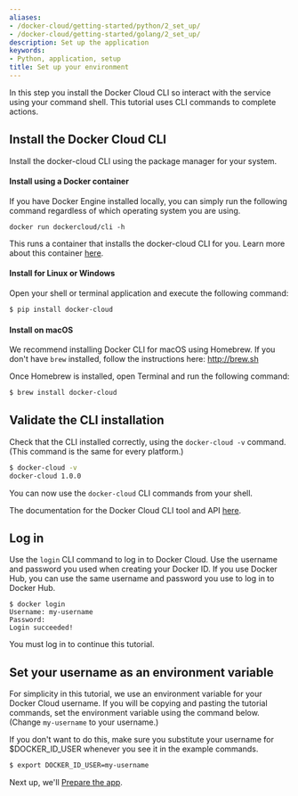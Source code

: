 ```yaml
---
aliases:
- /docker-cloud/getting-started/python/2_set_up/
- /docker-cloud/getting-started/golang/2_set_up/
description: Set up the application
keywords:
- Python, application, setup
title: Set up your environment
---
```


In this step you install the Docker Cloud CLI so interact with the service using your command shell. This tutorial uses CLI commands to complete actions.

## Install the Docker Cloud CLI

Install the docker-cloud CLI using the package manager for your system.

#### Install using a Docker container

If you have Docker Engine installed locally, you can simply run the following command regardless of which operating system you are using.

```
docker run dockercloud/cli -h
```

This runs a container that installs the docker-cloud CLI for you. Learn more about this container [here](https://github.com/docker/dockercloud-cli#docker-image).

#### Install for Linux or Windows

Open your shell or terminal application and execute the following command:

```bash
$ pip install docker-cloud
```

#### Install on macOS

We recommend installing Docker CLI for macOS using Homebrew. If you don't have `brew` installed, follow the instructions here: <a href="http://brew.sh" target="_blank">http://brew.sh</a>

Once Homebrew is installed, open Terminal and run the following command:

```bash
$ brew install docker-cloud
```

## Validate the CLI installation
Check that the CLI installed correctly, using the `docker-cloud -v` command. (This command is the same for every platform.)

```bash
$ docker-cloud -v
docker-cloud 1.0.0
```

You can now use the `docker-cloud` CLI commands from your shell.

The documentation for the Docker Cloud CLI tool and API [here](/apidocs/docker-cloud.md).


## Log in

Use the `login` CLI command to log in to Docker Cloud. Use the username and password you used when creating your Docker ID. If you use Docker Hub, you can use the same username and password you use to log in to Docker Hub.

```
$ docker login
Username: my-username
Password:
Login succeeded!
```

You must log in to continue this tutorial.

## Set your username as an environment variable

For simplicity in this tutorial, we use an environment variable for your Docker Cloud username. If you will be copying and pasting the tutorial commands, set the environment variable using the command below. (Change `my-username` to your username.)

If you don't want to do this, make sure you substitute your username for $DOCKER_ID_USER whenever you see it in the example commands.

```bash
$ export DOCKER_ID_USER=my-username
```

Next up, we'll [Prepare the app](3_prepare_the_app.md).
